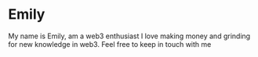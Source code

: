 # Emily
My name is Emily, am a web3 enthusiast I love making money and grinding for new knowledge in web3. Feel free to keep in touch with me

